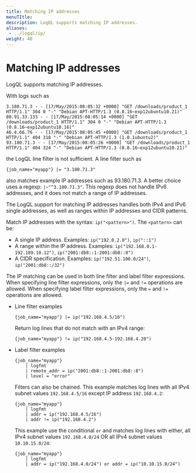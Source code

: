 ```yaml
---
title: Matching IP addresses
menuTItle:  
description: LogQL supports matching IP addresses.
aliases: 
 - ../logql/ip/
weight: 40
---
```


# Matching IP addresses

LogQL supports matching IP addresses.

With logs such as

```
3.180.71.3 - - [17/May/2015:08:05:32 +0000] "GET /downloads/product_1 HTTP/1.1" 304 0 "-" "Debian APT-HTTP/1.3 (0.8.16~exp12ubuntu10.21)"
80.91.33.133 - - [17/May/2015:08:05:14 +0000] "GET /downloads/product_1 HTTP/1.1" 304 0 "-" "Debian APT-HTTP/1.3 (0.8.16~exp12ubuntu10.16)"
46.4.66.76 - - [17/May/2015:08:05:45 +0000] "GET /downloads/product_1 HTTP/1.1" 404 318 "-" "Debian APT-HTTP/1.3 (1.0.1ubuntu2)"
93.180.71.3 - - [17/May/2015:08:05:26 +0000] "GET /downloads/product_1 HTTP/1.1" 404 324 "-" "Debian APT-HTTP/1.3 (0.8.16~exp12ubuntu10.21)"
```

the LogQL line filter is not sufficient.
A line filter such as

```logql
{job_name="myapp"} |= "3.180.71.3"
```

also matches example IP addresses such as 93.180.71.3. A better choice uses a regexp: `|~"^3.180.71.3"`. This regexp does not handle IPv6 addresses, and it does not match a range of IP addresses.

The LogQL support for matching IP addresses handles both IPv4 and IPv6 single addresses, as well as ranges within IP addresses
and CIDR patterns.

Match IP addresses with the syntax: `ip("<pattern>")`.
The `<pattern>` can be:

-  A single IP address. Examples: `ip("192.0.2.0")`, `ip("::1")`
-  A range within the IP address. Examples: `ip("192.168.0.1-192.189.10.12")`, `ip("2001:db8::1-2001:db8::8")`
-  A CIDR specification. Examples: `ip("192.51.100.0/24")`, `ip("2001:db8::/32")`

The IP matching can be used in both line filter and label filter expressions.
When specifying line filter expressions, only the `|=` and `!=` operations are allowed.
When specifying label filter expressions, only the  `=` and `!=` operations are allowed.

- Line filter examples

    ```logql
    {job_name="myapp"} |= ip("192.168.4.5/16")
    ```

    Return log lines that do not match with an IPv4 range:

    ```logql
    {job_name="myapp"} != ip("192.168.4.5-192.168.4.20")
    ```

- Label filter examples

    ```logql
    {job_name="myapp"}
		| logfmt
		| remote_addr = ip("2001:db8::1-2001:db8::8")
		| level = "error"
    ```

    Filters can also be chained. This example matches log lines with all IPv4 subnet values `192.168.4.5/16` except IP address `192.168.4.2`:

    ```logql
    {job_name="myapp"}
		| logfmt
		| addr = ip("192.168.4.5/16")
		| addr != ip("192.168.4.2")
    ```

    This example use the conditional `or` and matches log lines with either, all IPv4 subnet values `192.168.4.0/24` OR all IPv4 subnet values `10.10.15.0/24`:

    ```logql
    {job_name="myapp"}
		| logfmt
		| addr = ip("192.168.4.0/24") or addr = ip("10.10.15.0/24")
    ```
